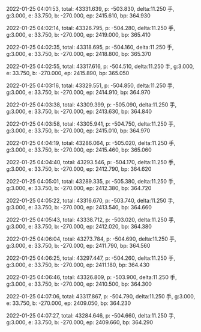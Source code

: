 2022-01-25 04:01:53, total: 43331.639, p: -503.830, delta:11.250 手, g:3.000, e: 33.750, b: -270.000, ep: 2415.610, bp: 364.930

2022-01-25 04:02:14, total: 43326.795, p: -504.280, delta:11.250 手, g:3.000, e: 33.750, b: -270.000, ep: 2419.000, bp: 365.410

2022-01-25 04:02:35, total: 43318.695, p: -504.160, delta:11.250 手, g:3.000, e: 33.750, b: -270.000, ep: 2418.800, bp: 365.370

2022-01-25 04:02:55, total: 43317.616, p: -504.510, delta:11.250 手, g:3.000, e: 33.750, b: -270.000, ep: 2415.890, bp: 365.050

2022-01-25 04:03:16, total: 43329.551, p: -504.850, delta:11.250 手, g:3.000, e: 33.750, b: -270.000, ep: 2414.910, bp: 364.970

2022-01-25 04:03:38, total: 43309.399, p: -505.090, delta:11.250 手, g:3.000, e: 33.750, b: -270.000, ep: 2413.630, bp: 364.840

2022-01-25 04:03:58, total: 43305.941, p: -504.750, delta:11.250 手, g:3.000, e: 33.750, b: -270.000, ep: 2415.010, bp: 364.970

2022-01-25 04:04:19, total: 43286.064, p: -505.020, delta:11.250 手, g:3.000, e: 33.750, b: -270.000, ep: 2415.460, bp: 365.060

2022-01-25 04:04:40, total: 43293.546, p: -504.170, delta:11.250 手, g:3.000, e: 33.750, b: -270.000, ep: 2412.790, bp: 364.620

2022-01-25 04:05:01, total: 43289.335, p: -505.380, delta:11.250 手, g:3.000, e: 33.750, b: -270.000, ep: 2412.380, bp: 364.720

2022-01-25 04:05:22, total: 43316.670, p: -503.740, delta:11.250 手, g:3.000, e: 33.750, b: -270.000, ep: 2413.540, bp: 364.660

2022-01-25 04:05:43, total: 43338.712, p: -503.020, delta:11.250 手, g:3.000, e: 33.750, b: -270.000, ep: 2412.020, bp: 364.380

2022-01-25 04:06:04, total: 43273.784, p: -504.690, delta:11.250 手, g:3.000, e: 33.750, b: -270.000, ep: 2411.790, bp: 364.560

2022-01-25 04:06:25, total: 43297.447, p: -504.260, delta:11.250 手, g:3.000, e: 33.750, b: -270.000, ep: 2411.180, bp: 364.430

2022-01-25 04:06:46, total: 43326.809, p: -503.900, delta:11.250 手, g:3.000, e: 33.750, b: -270.000, ep: 2410.500, bp: 364.300

2022-01-25 04:07:06, total: 43317.867, p: -504.790, delta:11.250 手, g:3.000, e: 33.750, b: -270.000, ep: 2409.050, bp: 364.230

2022-01-25 04:07:27, total: 43284.646, p: -504.660, delta:11.250 手, g:3.000, e: 33.750, b: -270.000, ep: 2409.660, bp: 364.290